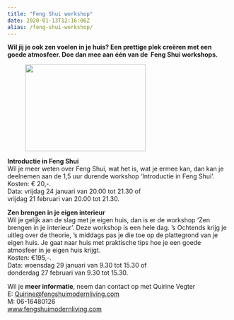 ```yaml
---
title: "Feng Shui workshop"
date: 2020-01-13T12:16:06Z
alias: /feng-shui-workshop/
---
```

<!-- wp:paragraph -->
<p><strong>Wil jij je ook zen voelen in je huis? Een prettige plek creëren met een goede atmosfeer. Doe dan mee aan één van de&nbsp;&nbsp;Feng Shui workshops.&nbsp;</strong></p>
<!-- /wp:paragraph -->

<!-- wp:image {"id":2588,"align":"right","width":273,"height":196} -->
<div class="wp-block-image"><figure class="alignright is-resized"><img src="https://res.cloudinary.com/piith/image/upload/2020/01/Picture-1.png" alt="" class="wp-image-2588" width="273" height="196"/></figure></div>
<!-- /wp:image -->

<!-- wp:paragraph -->
<p><strong>Introductie in Feng Shui </strong><br />Wil je meer weten over Feng Shui, wat het is, wat je ermee kan, dan kan je deelnemen aan de 1,5 uur durende workshop ‘Introductie in Feng Shui’. <br />Kosten: € 20,-. <br />Data: vrijdag 24 januari van 20.00 tot 21.30 of <br />vrijdag 21 februari van 20.00 tot 21.30.   </p>
<!-- /wp:paragraph -->

<!-- wp:paragraph -->
<p><strong>Zen brengen in je eigen interieur </strong><br />Wil je gelijk aan de slag met je eigen huis, dan is er de workshop ‘Zen brengen in je interieur’. Deze workshop is een hele dag. ’s Ochtends krijg je uitleg over de theorie, ’s middags pas je die toe op de plattegrond van je eigen huis. Je gaat naar huis met praktische tips hoe je een goede atmosfeer in je eigen huis krijgt. <br />Kosten: €195,-. <br />Data: woensdag 29 januari van 9.30 tot 15.30 of <br />donderdag 27 februari van 9.30 tot 15.30.</p>
<!-- /wp:paragraph -->

<!-- wp:paragraph -->
<p>Wil je&nbsp;<strong>meer informatie</strong>, neem dan contact op met Quirine Vegter<br />E:&nbsp;<a href="mailto:Quirine@fengshuimodernliving.com">Quirine@fengshuimodernliving.com</a><br />M: 06-16480126<br /><a href="http://www.fengshuimodernliving.com/">www.fengshuimodernliving.com</a></p>
<!-- /wp:paragraph -->
